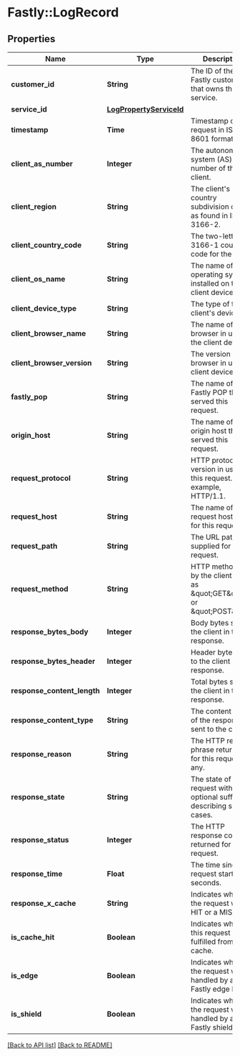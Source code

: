 # Fastly::LogRecord

## Properties

| Name | Type | Description | Notes |
| ---- | ---- | ----------- | ----- |
| **customer_id** | **String** | The ID of the Fastly customer that owns the service. | [optional][readonly] |
| **service_id** | [**LogPropertyServiceId**](LogPropertyServiceId.md) |  | [optional] |
| **timestamp** | **Time** | Timestamp of the request in ISO 8601 format. | [optional] |
| **client_as_number** | **Integer** | The autonomous system (AS) number of the client. | [optional][readonly] |
| **client_region** | **String** | The client&#39;s country subdivision code as found in ISO 3166-2. | [optional][readonly] |
| **client_country_code** | **String** | The two-letter ISO 3166-1 country code for the client. | [optional][readonly] |
| **client_os_name** | **String** | The name of the operating system installed on the client device. | [optional][readonly] |
| **client_device_type** | **String** | The type of the client&#39;s device. | [optional][readonly] |
| **client_browser_name** | **String** | The name of the browser in use on the client device. | [optional][readonly] |
| **client_browser_version** | **String** | The version of the browser in use on client device. | [optional][readonly] |
| **fastly_pop** | **String** | The name of the Fastly POP that served this request. | [optional][readonly] |
| **origin_host** | **String** | The name of the origin host that served this request. | [optional][readonly] |
| **request_protocol** | **String** | HTTP protocol version in use for this request. For example, HTTP/1.1. | [optional][readonly] |
| **request_host** | **String** | The name of the request host used for this request. | [optional][readonly] |
| **request_path** | **String** | The URL path supplied for this request. | [optional][readonly] |
| **request_method** | **String** | HTTP method sent by the client such as \&quot;GET\&quot; or \&quot;POST\&quot;. | [optional][readonly] |
| **response_bytes_body** | **Integer** | Body bytes sent to the client in the response. | [optional][readonly] |
| **response_bytes_header** | **Integer** | Header bytes sent to the client in the response. | [optional][readonly] |
| **response_content_length** | **Integer** | Total bytes sent to the client in the response. | [optional][readonly] |
| **response_content_type** | **String** | The content type of the response sent to the client. | [optional][readonly] |
| **response_reason** | **String** | The HTTP reason phrase returned for this request, if any. | [optional][readonly] |
| **response_state** | **String** | The state of the request with optional suffixes describing special cases. | [optional][readonly] |
| **response_status** | **Integer** | The HTTP response code returned for this request. | [optional][readonly] |
| **response_time** | **Float** | The time since the request started in seconds. | [optional][readonly] |
| **response_x_cache** | **String** | Indicates whether the request was a HIT or a MISS. | [optional][readonly] |
| **is_cache_hit** | **Boolean** | Indicates whether this request was fulfilled from cache. | [optional][readonly] |
| **is_edge** | **Boolean** | Indicates whether the request was handled by a Fastly edge POP. | [optional][readonly] |
| **is_shield** | **Boolean** | Indicates whether the request was handled by a Fastly shield POP. | [optional][readonly] |

[[Back to API list]](../../README.md#endpoints) [[Back to README]](../../README.md)

